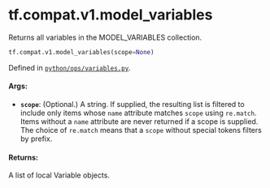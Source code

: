 <div itemscope itemtype="http://developers.google.com/ReferenceObject">
<meta itemprop="name" content="tf.compat.v1.model_variables" />
<meta itemprop="path" content="Stable" />
</div>

# tf.compat.v1.model_variables

Returns all variables in the MODEL_VARIABLES collection.

``` python
tf.compat.v1.model_variables(scope=None)
```



Defined in [`python/ops/variables.py`](/code/stable/tensorflow/python/ops/variables.py).

<!-- Placeholder for "Used in" -->


#### Args:


* <b>`scope`</b>: (Optional.) A string. If supplied, the resulting list is filtered
  to include only items whose `name` attribute matches `scope` using
  `re.match`. Items without a `name` attribute are never returned if a
  scope is supplied. The choice of `re.match` means that a `scope` without
  special tokens filters by prefix.


#### Returns:

A list of local Variable objects.
